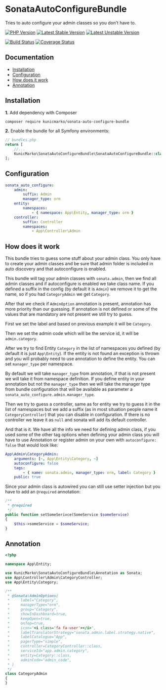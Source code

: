 SonataAutoConfigureBundle
=========================

Tries to auto configure your admin classes so you don't have to.

[![PHP Version](https://img.shields.io/badge/php-%5E7.1-blue.svg)](https://img.shields.io/badge/php-%5E7.1-blue.svg)
[![Latest Stable Version](https://poser.pugx.org/kunicmarko/sonata-auto-configure-bundle/v/stable)](https://packagist.org/packages/kunicmarko/sonata-auto-configure-bundle)
[![Latest Unstable Version](https://poser.pugx.org/kunicmarko/sonata-auto-configure-bundle/v/unstable)](https://packagist.org/packages/kunicmarko/sonata-auto-configure-bundle)

[![Build Status](https://travis-ci.org/kunicmarko20/SonataAutoConfigureBundle.svg?branch=master)](https://travis-ci.org/kunicmarko20/SonataAutoConfigureBundle)
[![Coverage Status](https://coveralls.io/repos/github/kunicmarko20/SonataAutoConfigureBundle/badge.svg?branch=master)](https://coveralls.io/github/kunicmarko20/SonataAutoConfigureBundle?branch=master)

Documentation
-------------

* [Installation](#installation)
* [Configuration](#configuration)
* [How does it work](#how-does-it-work)
* [Annotation](#annotation)

## Installation

**1.**  Add dependency with Composer

```bash
composer require kunicmarko/sonata-auto-configure-bundle
```

**2.** Enable the bundle for all Symfony environments:

```php
// bundles.php
return [
    //...
    KunicMarko\SonataAutoConfigureBundle\SonataAutoConfigureBundle::class => ['all' => true],
];
```

## Configuration

```yaml
sonata_auto_configure:
    admin:
        suffix: Admin
        manager_type: orm
    entity:
        namespaces:
            - { namespace: App\Entity, manager_type: orm }
    controller:
        suffix: Controller
        namespaces:
            - App\Controller\Admin
```

## How does it work

This bundle tries to guess some stuff about your admin class. You only have to create your admin
classes and be sure that admin folder is included in auto discovery and that autoconfigure is enabled.

This bundle will tag your admin classes with `sonata.admin`, then we find all admin classes and if
autoconfigure is enabled we take class name. If you defined a suffix in the config (by default it is
`Admin`) we remove it to get the name, so if you had `CategoryAdmin` we get `Category`.

After that we check if `AdminOption` annotation is present, annotation has more priority than our
guessing. If annotation is not defined or some of the values that are mandatory are not present
we still try to guess.

First we set the label and based on previous example it will be `Category`.

Then we set the admin code which will be the service id, it will be `admin.category`.

After we try to find Entity `Category` in the list of namespaces you defined (by default it is just
`App\Entity`). If the entity is not found an exception is thrown and you will probably need to use
annotation to define the entity. You can set `manager_type` per namespace.

By default we will take `manager_type` from annotation, if that is not present we will take it
from namespace definition. If you define entity in your annotation but not the `manager_type` then
we will take the manager type from bundle configuration that will be available as parameter a
`sonata_auto_configure.admin.manager_type`.

Then we try to guess a controller, same as for entity we try to guess it in the list of namespaces
but we add a suffix (as in most situation people name it `CategoryController`) that you can disable
in configuration. If there is no controller we leave it as `null` and sonata will add its default
controller.

And that is it. We have all the info we need for defining admin class, if you used some of the
other tag options when defining your admin class you will have to use Annotation or register
admin on your own with `autoconfigure: false` that would look like:

```yaml
App\Admin\CategoryAdmin:
    arguments: [~, App\Entity\Category, ~]
    autoconfigure: false
    tags:
        - { name: sonata.admin, manager_type: orm, label: Category }
    public: true
```

Since your admin class is autowired you can still use setter injection but you have to add an
`@required` annotation:

```php
/**
 * @required
 */
public function setSomeSerivce(SomeService $someService)
{
    $this->someService = $someService;
}
```

## Annotation

```php
<?php

namespace App\Entity;

use KunicMarko\SonataAutoConfigureBundle\Annotation as Sonata;
use App\Controller\Admin\CategoryController;
use App\Entity\Category;

/**
 * @Sonata\AdminOptions(
 *     label="Category",
 *     managerType="orm",
 *     group="Category",
 *     showInDashboard=true,
 *     keepOpen=true,
 *     onTop=true,
 *     icon="<i class='fa fa-user'></i>",
 *     labelTranslatorStrategy="sonata.admin.label.strategy.native",
 *     labelCatalogue="App",
 *     pagerType="simple",
 *     controller=CategoryController::class,
 *     serviceId="app.admin.category",
 *     entity=Category::class,
 *     adminCode="admin_code",
 * )
 */
class CategoryAdmin
{
}
```
